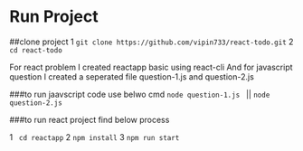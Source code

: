 # Run Project
##clone project
1 ```git clone https://github.com/vipin733/react-todo.git```
2 ```cd react-todo```


For react problem I created reactapp basic using react-cli
And for javascript question I created a seperated file question-1.js and question-2.js

###to run jaavscript code use belwo cmd
```node question-1.js ``` || ```node question-2.js ```

###to run react project find below process

1 ``` cd reactapp```
2 ```npm install```
3 ```npm run start```
